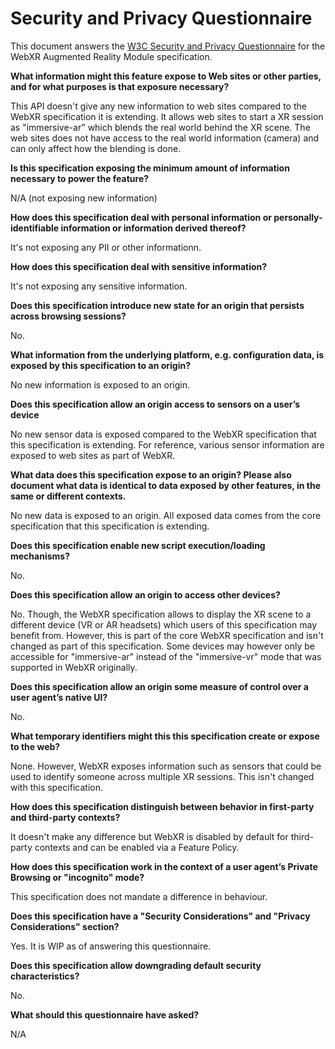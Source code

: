 # Security and Privacy Questionnaire

This document answers the [W3C Security and Privacy
Questionnaire](https://www.w3.org/TR/security-privacy-questionnaire/) for the
WebXR Augmented Reality Module specification.

**What information might this feature expose to Web sites or other parties,
and for what purposes is that exposure necessary?**

This API doesn't give any new information to web sites compared to the WebXR
specification it is extending. It allows web sites to start a XR session as
"immersive-ar" which blends the real world behind the XR scene. The web sites
does not have access to the real world information (camera) and can only affect
how the blending is done.

**Is this specification exposing the minimum amount of information necessary to
power the feature?**

N/A (not exposing new information)

**How does this specification deal with personal information or
personally-identifiable information or information derived thereof?**

It's not exposing any PII or other informationn.

**How does this specification deal with sensitive information?**

It's not exposing any sensitive information.

**Does this specification introduce new state for an origin that persists
across browsing sessions?**

No.

**What information from the underlying platform, e.g. configuration data, is
exposed by this specification to an origin?**

No new information is exposed to an origin.

**Does this specification allow an origin access to sensors on a user’s
device**

No new sensor data is exposed compared to the WebXR specification that this
specification is extending. For reference, various sensor information are
exposed to web sites as part of WebXR.

**What data does this specification expose to an origin? Please also document
what data is identical to data exposed by other features, in the same or
different contexts.**

No new data is exposed to an origin. All exposed data comes from the core
specification that this specification is extending.

**Does this specification enable new script execution/loading mechanisms?**

No.

**Does this specification allow an origin to access other devices?**

No. Though, the WebXR specification allows to display the XR scene to a
different device (VR or AR headsets) which users of this specification may
benefit from. However, this is part of the core WebXR specification and isn't
changed as part of this specification. Some devices may however only be
accessible for "immersive-ar" instead of the "immersive-vr" mode that was
supported in WebXR originally.

**Does this specification allow an origin some measure of control over a user
agent’s native UI?**

No.

**What temporary identifiers might this this specification create or expose to
the web?**

None. However, WebXR exposes information such as sensors that could be used to
identify someone across multiple XR sessions. This isn't changed with this
specification.

**How does this specification distinguish between behavior in first-party and
third-party contexts?**

It doesn't make any difference but WebXR is disabled by default for third-party
contexts and can be enabled via a Feature Policy.

**How does this specification work in the context of a user agent’s Private
Browsing or "incognito" mode?**

This specification does not mandate a difference in behaviour.

**Does this specification have a "Security Considerations" and "Privacy
Considerations" section?**

Yes. It is WIP as of answering this questionnaire.

**Does this specification allow downgrading default security characteristics?**

No.

**What should this questionnaire have asked?**

N/A
